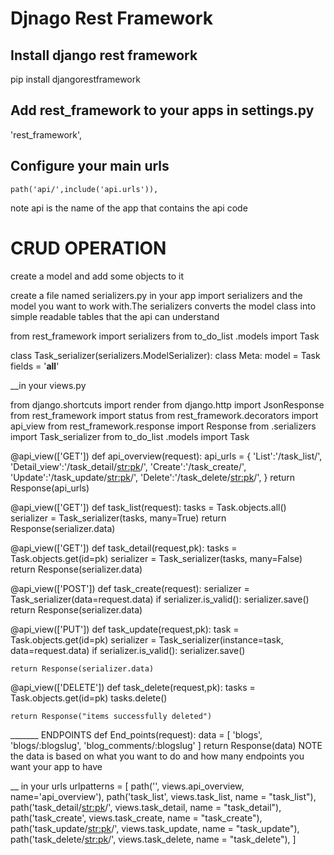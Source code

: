 # Djnago Rest Framework
## Install django rest framework
pip install djangorestframework

## Add rest_framework to your apps in settings.py
'rest_framework',

## Configure your main urls
    path('api/',include('api.urls')),
note api is the name of the app that contains the api code

# CRUD OPERATION 
create a model and add some objects to it

create a file named serializers.py in your app
import serializers and the model you want to work with.The serializers converts the model class into simple readable tables that the api can understand

from rest_framework import serializers
from to_do_list .models import Task

class Task_serializer(serializers.ModelSerializer):
    class Meta:
        model = Task
        fields = '__all__'

__in your views.py

from django.shortcuts import render
from django.http import JsonResponse
from rest_framework import status
from rest_framework.decorators import api_view
from rest_framework.response import Response
from .serializers import Task_serializer
from to_do_list .models import Task

@api_view(['GET'])
def api_overview(request):
    api_urls = {
        'List':'/task_list/',
        'Detail_view':'/task_detail/<str:pk>/',
        'Create':'/task_create/',
        'Update':'/task_update/<str:pk>/',
        'Delete':'/task_delete/<str:pk>/',
    }
    return Response(api_urls)

@api_view(['GET'])
def task_list(request):
    tasks = Task.objects.all()
    serializer = Task_serializer(tasks, many=True)
    return Response(serializer.data)

@api_view(['GET'])
def task_detail(request,pk):
    tasks = Task.objects.get(id=pk)
    serializer = Task_serializer(tasks, many=False)
    return Response(serializer.data)

@api_view(['POST'])
def task_create(request):
    serializer = Task_serializer(data=request.data)
    if serializer.is_valid():
        serializer.save()
    return Response(serializer.data)

@api_view(['PUT'])
def task_update(request,pk):
    task = Task.objects.get(id=pk)
    serializer = Task_serializer(instance=task, data=request.data)
    if serializer.is_valid():
        serializer.save()
    
    return Response(serializer.data)

@api_view(['DELETE'])
def task_delete(request,pk):
    tasks = Task.objects.get(id=pk)
    tasks.delete()

    return Response("items successfully deleted")

_______ ENDPOINTS
def End_points(request):
    data = [
        'blogs', 'blogs/:blogslug', 'blog_comments/:blogslug'
    ]
    return Response(data)
NOTE the data is based on what you want to do and how many endpoints you want your app to have


__ in your urls
urlpatterns = [
    path('', views.api_overview, name='api_overview'),
    path('task_list', views.task_list, name = "task_list"),
    path('task_detail/<str:pk>/', views.task_detail, name = "task_detail"),
    path('task_create', views.task_create, name = "task_create"),
    path('task_update/<str:pk>/', views.task_update, name = "task_update"),
    path('task_delete/<str:pk>/', views.task_delete, name = "task_delete"),
]

